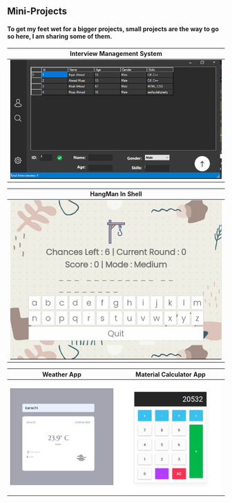 ## Mini-Projects
#### To get my feet wet for a bigger projects, small projects are the way to go so here, I am sharing some of them.

| Interview Management System   |
|:-------------:|
|![](/8-%20Interview%20Management%20System/ScreenShots/3.png)|

| HangMan In Shell   |
|:-------------:|
|![](Puzzle.jpeg)|

| Weather App   | Material Calculator App   |
|:-------------:|:-------------:|
|![](Weather.png)|![](MaterialCalculator.png)|
